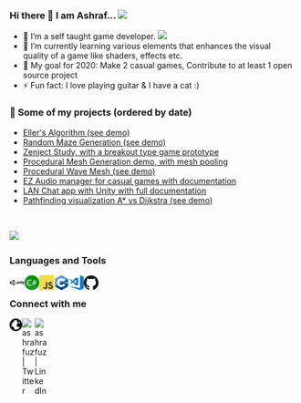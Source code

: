 ### Hi there  👋  I am Ashraf... <img src="https://media.giphy.com/media/12oufCB0MyZ1Go/giphy.gif" width="50">

- 🔭  I’m a self taught game developer. <img src="https://media.giphy.com/media/WUlplcMpOCEmTGBtBW/giphy.gif" width="30"> 
- 🌱  I’m currently learning various elements that enhances the visual quality of a game like shaders, effects etc.
- 🥅  My goal for 2020: Make 2 casual games, Contribute to at least 1 open source project
- ⚡  Fun fact: I love playing guitar & I have a cat :)

### 📕 Some of my projects (ordered by date)
- [Eller's Algorithm (see demo) ](https://twitter.com/game_auz/status/1282247630815236100)
- [Random Maze Generation (see demo) ](https://twitter.com/game_auz/status/1251423579553464322)
- [Zenject Study, with a breakout type game prototype](https://github.com/ashrafuz/breakout)
- [Procedural Mesh Generation demo, with mesh pooling](https://github.com/ashrafuz/twocubes)
- [Procedural Wave Mesh (see demo)](https://twitter.com/game_auz/status/1210426871231332352)
- [EZ Audio manager for casual games with documentation](https://github.com/ashrafuz/ez_audiomanager)
- [LAN Chat app with Unity with full documentation](https://github.com/ashrafuz/unity_lanchat)
- [Pathfinding visualization A* vs Dijkstra (see demo)](https://github.com/ashrafuz/Pathfinding)

<br/>

[![](https://github-readme-stats.vercel.app/api?username=ashrafuz&count_private=true&theme=dracula&hide=issues,contribs)](https://github.com/anuraghazra/github-readme-stats)
<br />

### Languages and Tools

<img align="left" alt="cSharp" width="26px" src="https://raw.githubusercontent.com/github/explore/80688e429a7d4ef2fca1e82350fe8e3517d3494d/topics/unity/unity.png"/>
<img align="left" alt="cSharp" width="26px" src="https://raw.githubusercontent.com/github/explore/80688e429a7d4ef2fca1e82350fe8e3517d3494d/topics/csharp/csharp.png" />
<img align="left" alt="javascript" width="26px" src="https://raw.githubusercontent.com/github/explore/80688e429a7d4ef2fca1e82350fe8e3517d3494d/topics/javascript/javascript.png" />

<img align="left" alt="GitHub" width="26px" src="https://raw.githubusercontent.com/github/explore/80688e429a7d4ef2fca1e82350fe8e3517d3494d/topics/cpp/cpp.png"/>

<img align="left" alt="VSCode" width="26px" src="https://raw.githubusercontent.com/github/explore/80688e429a7d4ef2fca1e82350fe8e3517d3494d/topics/visual-studio-code/visual-studio-code.png" />

<img align="left" alt="GitHub" width="26px" src="https://raw.githubusercontent.com/github/explore/78df643247d429f6cc873026c0622819ad797942/topics/github/github.png"/>

<br/>

### Connect with me
[<img align="left" alt="ashrafuz.github.io" width="22px" src="https://raw.githubusercontent.com/iconic/open-iconic/master/svg/globe.svg" />][website]
[<img align="left" alt="ashrafuz | Twitter" width="22px" src="https://cdn.jsdelivr.net/npm/simple-icons@v3/icons/twitter.svg" />][twitter]
[<img align="left" alt="ashrafuz | LinkedIn" width="22px" src="https://cdn.jsdelivr.net/npm/simple-icons@v3/icons/linkedin.svg" />][linkedin]

<br/>

[website]: https://ashrafuz.github.io/
[twitter]: https://twitter.com/game_auz
[linkedin]: https://linkedin.com/in/auz18/
